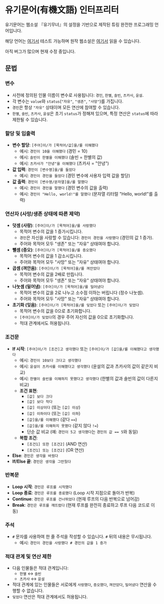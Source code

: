 # 유기문어(有機文語) 인터프리터

유기문어는 웹소설 『유기무녀』의 설정을 기반으로 제작된 튜링 완전한 프로그래밍 언어입니다.

해당 언어는 [여기서](https://shachixu.github.io/yugimunu/) 테스트 가능하며 원작 웹소설은 [여기서](https://novelpia.com/novel/21232) 읽을 수 있습니다.

아직 버그가 많으며 현재 수정 중입니다.

## 문법

### 변수
* 사전에 정의된 인물 이름이 변수로 사용됩니다: `경민`, `한별`, `솔빈`, `츠카사`, `윤설`.
* 각 변수는 `value`와 `status`(`"자유"`, `"생존"`, `"사망"`)를 가집니다.
* `경민`은 항상 `"자유"` 상태이며 모든 연산에 참여할 수 있습니다.
* `한별`, `솔빈`, `츠카사`, `윤설`은 초기 `status`가 정해져 있으며, 특정 연산은 `status`에 따라 제한될 수 있습니다.

### 할당 및 입출력

* **변수 할당**: `[주어]이/가 [목적어/값]을/를 이해했다`
    * 예시: `경민이 10을 이해했다` (경민 = 10)
    * 예시: `솔빈이 한별을 이해했다` (솔빈 = 한별의 값)
    * 예시: `츠카사가 "안녕"을 이해했다` (츠카사 = "안녕")
* **값 입력**: `경민이 [변수명]을/를 들었다`
    * 예시: `경민이 경민을 들었다` (경민 변수에 사용자 입력 값을 할당)
* **값 출력**: `경민이 [변수명/문자열]을/를 말했다`
    * 예시: `경민이 경민을 말했다` (경민 변수의 값을 출력)
    * 예시: `경민이 "Hello, world!"를 말했다` (문자열 리터럴 "Hello, world!"를 출력)

### 연산자 (사망/생존 상태에 따른 제약)

* **덧셈 (사랑)**: `[주어]이/가 [목적어]을/를 사랑했다`
    * 목적어 변수의 값을 1 증가시킵니다.
    * `경민`은 자신을 사랑할 수 있습니다: `경민이 경민을 사랑했다` (경민의 값 1 증가).
    * 주어와 목적어 모두 "생존" 또는 "자유" 상태여야 합니다.
* **뺄셈 (증오)**: `[주어]이/가 [목적어]을/를 증오했다`
    * 목적어 변수의 값을 1 감소시킵니다.
    * 주어와 목적어 모두 "사망" 또는 "자유" 상태여야 합니다.
* **곱셈 (껴안음)**: `[주어]이/가 [목적어]을/를 껴안았다`
    * 목적어 변수의 값을 2배로 만듭니다.
    * 주어와 목적어 모두 "생존" 또는 "자유" 상태여야 합니다.
* **나눗셈 (밀어냄)**: `[주어]이/가 [목적어]을/를 밀어냈다`
    * 목적어 변수의 값을 2로 나누고 소수점 이하는 버립니다 (정수 나눗셈).
    * 주어와 목적어 모두 "사망" 또는 "자유" 상태여야 합니다.
* **초기화 (잊음)**: `[주어]이/가 [목적어]을/를 잊었다` 또는 `[주어]이/가 잊었다`
    * 목적어 변수의 값을 0으로 초기화합니다.
    * `[주어]이/가 잊었다`의 경우 주어 자신의 값을 0으로 초기화합니다.
    * 적대 관계에서도 허용됩니다.

### 조건문

* **If 시작**: `[주어]이/가 [조건]고 생각했다` 또는 `[주어]이/가 [값]을/를 이해했다고 생각했다`
    * 예시: `경민이 10보다 크다고 생각했다`
    * 예시: `윤설이 츠카사를 이해했다고 생각했다` (윤설의 값과 츠카사의 값이 같은지 비교)
    * 예시: `한별이 솔빈을 이해하지 못했다고 생각했다` (한별의 값과 솔빈의 값이 다른지 비교)
    * **조건 표현**:
        * `[값] 보다 크다`
        * `[값] 보다 작다`
        * `[값] 이상이다` (또는 `[값] 이상`)
        * `[값] 이하이다` (또는 `[값] 이하`)
        * `[값]을/를 이해했다` (같다 `==`)
        * `[값]을/를 이해하지 못했다` (같지 않다 `!=`)
        * 단순 값 비교 (예: `경민이 5고 생각했다`는 `경민의 값 == 5`와 동일)
    * **복합 조건**:
        * `[조건1] 또한 [조건2]` (AND 연산)
        * `[조건1] 또는 [조건2]` (OR 연산)
* **Else**: `경민은 생각을 바꿨다`
* **If/Else 끝**: `경민은 생각을 그만뒀다`

### 반복문

* **Loop 시작**: `경민은 루프를 시작했다`
* **Loop 종료**: `경민은 루프를 종료했다` (Loop 시작 지점으로 돌아가 반복)
* **Continue**: `경민은 루프를 건너뛰었다` (현재 루프의 다음 반복으로 넘어감)
* **Break**: `경민은 루프를 깨뜨렸다` (현재 루프를 완전히 종료하고 루프 다음 코드로 이동)

### 주석

* `#` 문자를 사용하여 한 줄 주석을 작성할 수 있습니다. `#` 뒤의 내용은 무시됩니다.
    * 예시: `경민이 경민을 사랑했다 # 경민의 값을 1 증가`

### 적대 관계 및 연산 제한

* 다음 인물들은 적대 관계입니다:
    * `한별` ↔ `솔빈`
    * `츠카사` ↔ `윤설`
* 적대 관계에 있는 인물들은 서로에게 `사랑했다`, `증오했다`, `껴안았다`, `밀어냈다` 연산을 수행할 수 없습니다.
* `잊었다` 연산은 적대 관계에서도 허용됩니다.



